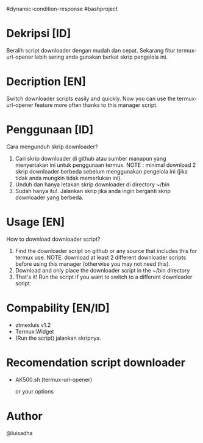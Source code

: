 #dynamic-condition-response #bashproject

# Dekripsi [ID]
Beralih script downloader dengan mudah dan cepat. Sekarang fitur termux-url-opener lebih sering anda gunakan berkat skrip pengelola ini.

# Decription [EN]
Switch downloader scripts easily and quickly. Now you can use the termux-url-opener feature more often thanks to this manager script.

# Penggunaan [ID]
Cara mengunduh skrip downloader?
1. Cari skrip downloader di github atau sumber manapun yang menyertakan ini untuk penggunaan termux.
NOTE : minimal download 2 skrip downloader berbeda sebelum menggunakan pengelola ini (jika tidak anda mungkin tidak memerlukan ini).
2. Unduh dan hanya letakan skrip downloader di directory ~/bin
3. Sudah hanya itu!. Jalankan skrip jika anda ingin berganti skrip downloader yang berbeda.

# Usage [EN]
How to download downloader script?
1. Find the downloader script on github or any source that includes this for termux use.
NOTE: download at least 2 different downloader scripts before using this manager (otherwise you may not need this).
2. Download and only place the downloader script in the ~/bin directory
3. That's it! Run the script if you want to switch to a different downloader script.

# Compability [EN/ID]
- ztmexluis v1.2
- Termux:Widget
- (Run the script) jalankan skripnya.

# Recomendation script downloader
* AK500.sh (termux-url-opener)

  or your options
  
# Author
@luisadha

